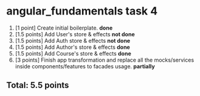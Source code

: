 # angular_fundamentals task 4 
1. [1 point] Create initial boilerplate.  **done**
2. [1.5 points] Add User's store & effects **not done**
3. [1.5 points] Add Auth store & effects **not done**
4. [1.5 points] Add Author's store & effects **done**
5. [1.5 points] Add Course's store & effects **done**
6. [3 points] Finish app transformation and replace all the mocks/services inside components/features
    to facades usage. **partially**


## Total: 5.5 points
